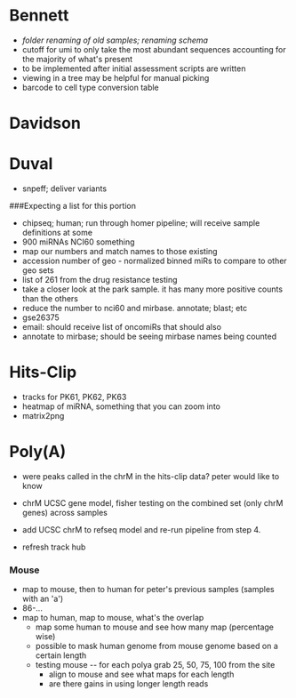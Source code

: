 # Bennett

+ _folder renaming of old samples; renaming schema_
+ cutoff for umi to only take the most abundant sequences accounting for the majority of what's present
+ to be implemented after initial assessment scripts are written
+ viewing in a tree may be helpful for manual picking
+ barcode to cell type conversion table

# Davidson

# Duval

+ snpeff; deliver variants

###Expecting a list for this portion
+ chipseq; human; run through homer pipeline; will receive sample definitions at some
+ 900 miRNAs NCI60 something
+ map our numbers and match names to those existing
+ accession number of geo - normalized binned miRs to compare to other geo sets
+ list of 261 from the drug resistance testing
+ take a closer look at the park sample. it has many more positive counts than the others
+ reduce the number to nci60 and mirbase. annotate; blast; etc
+ gse26375
+ email: should receive list of oncomiRs that should also
+ annotate to mirbase; should be seeing mirbase names being counted

# Hits-Clip
+ tracks for PK61, PK62, PK63
+ heatmap of miRNA, something that you can zoom into
+ matrix2png

# Poly(A)
+ were peaks called in the chrM in the hits-clip data? peter would like to know

+ chrM UCSC gene model, fisher testing on the combined set (only chrM genes) across samples
+ add UCSC chrM to refseq model and re-run pipeline from step 4.
+ refresh track hub

### Mouse
+ map to mouse, then to human for peter's previous samples (samples with an 'a')
+ 86-...
+ map to human, map to mouse, what's the overlap
    + map some human to mouse and see how many map (percentage wise)
    + possible to mask human genome from mouse genome based on a certain length
    + testing mouse -- for each polya grab 25, 50, 75, 100 from the site
        + align to mouse and see what maps for each length
        + are there gains in using longer length reads
